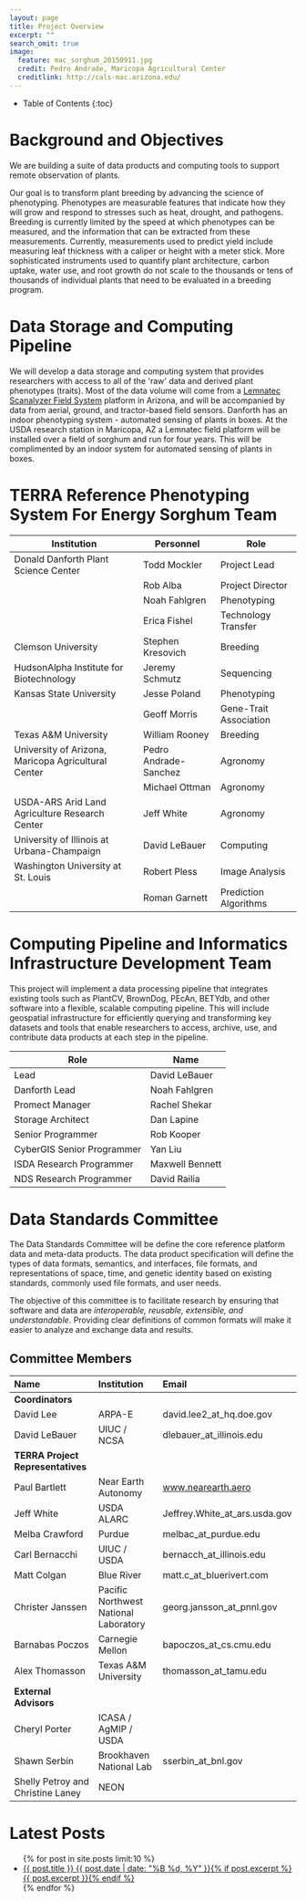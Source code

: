 ```yaml
---
layout: page
title: Project Overview
excerpt: ""
search_omit: true
image:
  feature: mac_sorghum_20150911.jpg
  credit: Pedro Andrade, Maricopa Agricultural Center
  creditlink: http://cals-mac.arizona.edu/
---
```


* Table of Contents
{:toc}

# Background and Objectives

We are building a suite of data products and computing tools to support remote observation of plants.

  Our goal is to transform plant breeding by advancing the science of phenotyping. Phenotypes are measurable features that indicate how they will grow and respond to stresses such as heat, drought, and pathogens.
  Breeding is currently limited by the speed at which phenotypes can be measured, and the information that can be extracted from these measurements.
  Currently, measurements used to predict yield include measuring leaf thickness with a caliper or height with a meter stick.
  More sophisticated instruments used to quantify plant architecture, carbon uptake, water use, and root growth do not scale to the thousands or tens of thousands of individual plants that need to be evaluated in a breeding program.

# Data Storage and Computing Pipeline

We will develop a data storage and computing system that provides researchers with access to all of the 'raw' data and derived plant phenotypes (traits). 
Most of the data volume will come from a [Lemnatec Scanalyzer Field System](http://www.lemnatec.com/products/hardware-solutions/scanalyzer-field/) platform in Arizona, and will be accompanied by data from aerial, ground, and tractor-based field sensors. 
Danforth has an indoor phenotyping system - automated sensing of plants in boxes. At the USDA research station in Maricopa, AZ a Lemnatec field platform will be installed over a field of sorghum and run for four years. This will be complimented by an indoor system for automated sensing of plants in boxes.

# TERRA Reference Phenotyping System For Energy Sorghum Team

| Institution                                         | Personnel             | Role                   |
|-----------------------------------------------------|-----------------------|------------------------|
| Donald Danforth Plant Science Center                | Todd Mockler          | Project Lead           |
|                                                     | Rob Alba              | Project Director       |
|                                                     | Noah Fahlgren         | Phenotyping            |
|                                                     | Erica Fishel          | Technology Transfer    |
| Clemson University                                  | Stephen Kresovich     | Breeding               |
| HudsonAlpha Institute for Biotechnology             | Jeremy Schmutz        | Sequencing             |
| Kansas State University                             | Jesse Poland          | Phenotyping            |
|                                                     | Geoff Morris          | Gene-Trait Association |
| Texas A&M University                                | William Rooney        | Breeding               |
| University of Arizona, Maricopa Agricultural Center | Pedro Andrade-Sanchez | Agronomy               |
|                                                     | Michael Ottman        | Agronomy               |
| USDA-ARS Arid Land Agriculture Research Center      | Jeff White            | Agronomy               |
| University of Illinois at Urbana-Champaign          | David LeBauer         | Computing              |
| Washington University at St. Louis                  | Robert Pless          | Image Analysis         |
|                                                     | Roman Garnett         | Prediction Algorithms  |


# Computing Pipeline and Informatics Infrastructure Development Team

This project will implement a data processing pipeline that integrates existing tools such as PlantCV, BrownDog, PEcAn, BETYdb, and other software into a flexible, scalable computing pipeline. This will include geospatial infrastructure for efficiently querying and transforming key datasets and tools that enable researchers to access, archive, use, and contribute data products at each step in the pipeline.  


| Role | Name |
|---|---|
| Lead | David LeBauer | 
| Danforth Lead | Noah Fahlgren | 
| Promect Manager | Rachel Shekar |
| Storage Architect | Dan Lapine | 
| Senior Programmer | Rob Kooper |
| CyberGIS Senior Programmer |  Yan Liu | 
| ISDA Research Programmer |  Maxwell Bennett |
| NDS Research Programmer | David Railia|

# Data Standards Committee

The Data Standards Committee will be define the core reference platform data and meta-data products. The data product specification will define the types of data formats, semantics, and interfaces, file formats, and representations of space, time, and genetic identity based on existing standards, commonly used file formats, and user needs.

The objective of this committee is to facilitate research by ensuring that software and data are _interoperable, reusable, extensible, and understandable_. Providing clear definitions of common formats will make it easier to analyze and exchange data and results. 


## Committee Members

| Name | Institution | Email|
|:--|:--|:--|
|**Coordinators** | | | 
| David Lee | ARPA-E | david.lee2_at_hq.doe.gov|
| David LeBauer | UIUC / NCSA | dlebauer_at_illinois.edu|
|**TERRA Project Representatives** | | | 
| Paul Bartlett | Near Earth Autonomy | www.nearearth.aero|
| Jeff White | USDA ALARC | Jeffrey.White_at_ars.usda.gov|
| Melba Crawford | Purdue | melbac_at_purdue.edu|
| Carl Bernacchi | UIUC / USDA | bernacch_at_illinois.edu|
| Matt Colgan | Blue River | matt.c_at_bluerivert.com|
| Christer Janssen | Pacific Northwest National Laboratory | georg.jansson_at_pnnl.gov|
| Barnabas Poczos | Carnegie Mellon | bapoczos_at_cs.cmu.edu|
| Alex Thomasson | Texas A&M University | thomasson_at_tamu.edu|
|**External Advisors** | | | 
| Cheryl Porter| ICASA / AgMIP / USDA |  |
| Shawn Serbin | Brookhaven National Lab | sserbin_at_bnl.gov |
| Shelly Petroy and Christine Laney | NEON | |


# Latest Posts

<ul class="post-list">
{% for post in site.posts limit:10 %} 
  <li><article><a href="{{ site.url }}{{ post.url }}">{{ post.title }} <span class="entry-date"><time datetime="{{ post.date | date_to_xmlschema }}">{{ post.date | date: "%B %d, %Y" }}</time></span>{% if post.excerpt %} <span class="excerpt">{{ post.excerpt }}</span>{% endif %}</a></article></li>
{% endfor %}
</ul>
